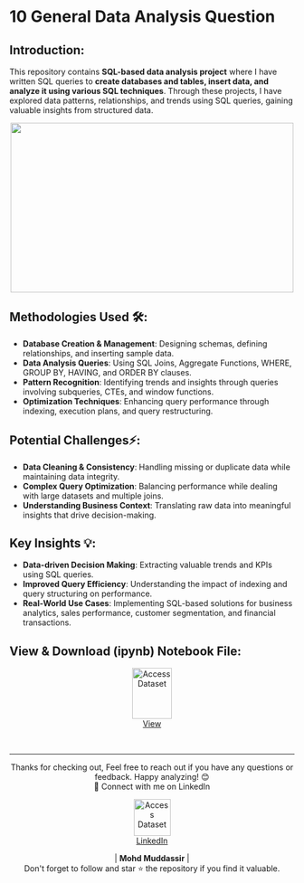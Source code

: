 # 10 General Data Analysis Question

## Introduction: 
This repository contains **SQL-based data analysis project** where I have written SQL queries to **create databases and tables, insert data, and analyze it using various SQL techniques**. Through these projects, I have explored data patterns, relationships, and trends using SQL queries, gaining valuable insights from structured data.


<div align="center">
    <img src="https://media.licdn.com/dms/image/D4E12AQGasm2RHShsnA/article-cover_image-shrink_600_2000/0/1681097763151?e=2147483647&v=beta&t=7ssrfeCrpKZ1QVMgEt19SHAhVS0QBbLovWxSp-nm5sU" width="500px" height="300px">
</div> 

## Methodologies Used 🛠️:
- **Database Creation & Management**: Designing schemas, defining relationships, and inserting sample data.
- **Data Analysis Queries**: Using SQL Joins, Aggregate Functions, WHERE, GROUP BY, HAVING, and ORDER BY clauses.
- **Pattern Recognition**: Identifying trends and insights through queries involving subqueries, CTEs, and window functions.
- **Optimization Techniques**: Enhancing query performance through indexing, execution plans, and query restructuring.

## Potential Challenges⚡:
- **Data Cleaning & Consistency**: Handling missing or duplicate data while maintaining data integrity.
- **Complex Query Optimization**: Balancing performance while dealing with large datasets and multiple joins.
- **Understanding Business Context**: Translating raw data into meaningful insights that drive decision-making.

## Key Insights 💡:
- **Data-driven Decision Making**: Extracting valuable trends and KPIs using SQL queries.
- **Improved Query Efficiency**: Understanding the impact of indexing and query structuring on performance.
- **Real-World Use Cases**: Implementing SQL-based solutions for business analytics, sales performance, customer segmentation, and financial transactions.
  
## View & Download (ipynb) Notebook File:

<p align="center">
    <a href="https://github.com/mohd-muddassir99/Python-Data-Analysis-Projects/blob/68b9855a951d57f063330c7a04e9f7acee08a787/Exploratory%20Data%20Analysis%20of%20%20Diwali%20Sales/Exploratory%20data%20Analysis%20Project.ipynb">
        <img src="https://upload.wikimedia.org/wikipedia/commons/thumb/3/38/Jupyter_logo.svg/1200px-Jupyter_logo.svg.png" width="70px" height="90px" alt="Access Dataset"><br>
        View
    </a>
</p> <br>

---

<div align="center">
Thanks for checking out, Feel free to reach out if you have any questions or feedback. Happy analyzing! 😊<br>
 🔗 Connect with me on LinkedIn 
 
  <p align="center">
    <a href="https://www.linkedin.com/in/mohd-muddassir99/">
        <img src="https://upload.wikimedia.org/wikipedia/commons/thumb/c/ca/LinkedIn_logo_initials.png/640px-LinkedIn_logo_initials.png" width="65px" alt="Access Dataset"><br>
        LinkedIn
    </a>

   | **Mohd Muddassir** | </a> <br>
Don't forget to follow and star ⭐ the repository if you find it valuable.
</div>
